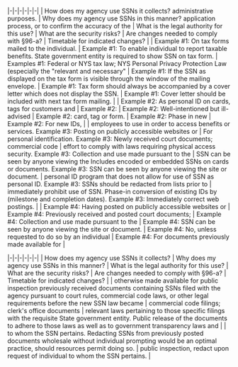 |-|-|-|-|-|-|
| How does my  agency use SSNs it  collects?  administrative  purposes. | Why does my  agency use SSNs in  this manner?  application  process, or to  confirm the accuracy of the | What is the legal  authority for this  use? | What are the  security risks? | Are changes  needed to comply  with §96-a? | Timetable for  indicated  changes? |
| Example #1:  On tax forms  mailed to the  individual. | Example #1:  To enable  individual to report  taxable benefits.  State government  entity is required  to show SSN on tax  form. | Examples #1:  Federal or NYS  tax law; NYS  Personal Privacy  Protection Law  (especially the  "relevant and  necessary" | Example #1:  If the SSN as  displayed on the  tax form is visible  through the  window of the  mailing envelope. | Example #1:  Tax form should  always be  accompanied by a  cover letter which  does not display  the SSN. | Example #1:  Cover letter  should be  included with next  tax form mailing. |
| Example #2:  As personal ID on  cards, tags for  customers and | Example #2: | Example #2:  Well-intentioned  but ill-advised | Example #2:  card, tag or form. | Example #2:  Phase in new | Example #2:  For new IDs, |
| employees to use  in order to access  benefits or  services.  Example #3:  Posting on publicly  accessible  websites or | For personal  identification.  Example #3:  Newly received  court documents;  commercial code | effort to comply  with laws  requiring physical  access security.  Example #3:  Collection and  use made  pursuant to the | SSN can be seen by  anyone viewing the  Includes encoded  or embedded SSNs  on cards or  documents.  Example #3:  SSN can be seen by  anyone viewing the  site or document. | personal ID  program that does  not allow for use  of SSN as personal  ID.  Example #3:  SSNs should be  redacted from  lists prior to | immediately  prohibit use of  SSN. Phase-in  conversion of  existing IDs by  (milestone and  completion  dates).  Example #3:  Immediately  correct web  postings. |
| Example #4:  Having posted on  publicly accessible  websites or | Example #4:  Previously received  and posted court  documents; | Example #4:  Collection and  use made  pursuant to the | Example #4:  SSN can be seen by  anyone viewing the  site or document. | Example #4:  No, unless  requested to do  so by an individual | Example #4:  For documents  previously made  available for |

|-|-|-|-|-|-|
| How does my  agency use SSNs it  collects? | Why does my  agency use SSNs in  this manner? | What is the legal  authority for this  use? | What are the  security risks? | Are changes  needed to comply  with §96-a? | Timetable for  indicated  changes? |
| otherwise made  available for public  inspection  previously received  documents  containing SSNs  filed with the  agency pursuant  to court rules,  commercial code  laws, or other legal  requirements  before  the new  SSN law became | commercial code  filings; clerk's office  documents | relevant laws  pertaining to  those specific  filings with the  requisite State  government  entity. Public  release of the  documents to  adhere to those  laws as well as to  government  transparency  laws and | | to whom the SSN  pertains.  Redacting SSNs  from previously  posted documents  wholesale without  individual  prompting would  be an optimal  practice, should  resources permit  doing so. | public inspection,  redact upon  request of  individual to  whom the SSN  pertains. |